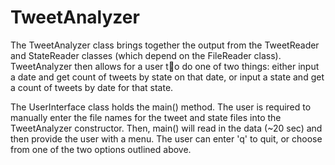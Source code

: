 # TweetAnalyzer

The TweetAnalyzer class brings together the output from the TweetReader and StateReader classes (which depend on the FileReader class). TweetAnalyzer then allows for a user to do one of two things: either input a date and get count of tweets by state on that date, or input a state and get a count of tweets by date for that state.

The UserInterface class holds the main() method. The user is required to manually enter the file names for the tweet and state files into the TweetAnalyzer constructor. Then, main() will read in the data (~20 sec) and then provide the user with a menu. The user can enter 'q' to quit, or choose from one of the two options outlined above.
